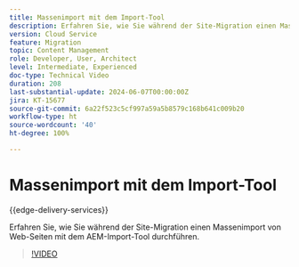 ```yaml
---
title: Massenimport mit dem Import-Tool
description: Erfahren Sie, wie Sie während der Site-Migration einen Massenimport von Web-Seiten mit dem AEM-Import-Tool durchführen.
version: Cloud Service
feature: Migration
topic: Content Management
role: Developer, User, Architect
level: Intermediate, Experienced
doc-type: Technical Video
duration: 208
last-substantial-update: 2024-06-07T00:00:00Z
jira: KT-15677
source-git-commit: 6a22f523c5cf997a59a5b8579c168b641c009b20
workflow-type: ht
source-wordcount: '40'
ht-degree: 100%

---
```



# Massenimport mit dem Import-Tool

{{edge-delivery-services}}

Erfahren Sie, wie Sie während der Site-Migration einen Massenimport von Web-Seiten mit dem AEM-Import-Tool durchführen.

>[!VIDEO](https://video.tv.adobe.com/v/3429597/?learn=on)
